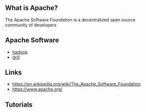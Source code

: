 ## What is Apache?
The Apache Software Foundation is a decentralized open source community of developers

## Apache Software
- [hadoop][1]
- [drill][2]

## Links
- https://en.wikipedia.org/wiki/The_Apache_Software_Foundation
- https://www.apache.org/

## Tutorials

<!-- Embedded links -->
[1]: https://github.com/nchristie/general_notes/blob/master/hadoop.md
[2]: https://github.com/nchristie/general_notes/blob/master/drill.md
